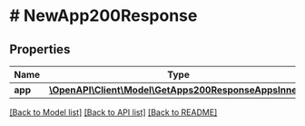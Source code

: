 # # NewApp200Response

## Properties

Name | Type | Description | Notes
------------ | ------------- | ------------- | -------------
**app** | [**\OpenAPI\Client\Model\GetApps200ResponseAppsInner[]**](GetApps200ResponseAppsInner.md) |  | [optional]

[[Back to Model list]](../../README.md#models) [[Back to API list]](../../README.md#endpoints) [[Back to README]](../../README.md)
